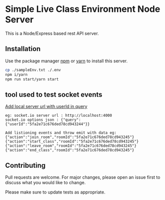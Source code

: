 # Simple Live Class Environment Node Server

This is a Node/Express based rest API server.

## Installation

Use the package manager [npm](https://www.npmjs.com/) or [yarn](https://classic.yarnpkg.com/en/docs/install/#mac-stable) to install this server.

```bash
cp ./sampleEnv.txt ./.env
npm i/yarn
npm run start/yarn start
```

## tool used to test socket events

[Add local server url with userId in query](https://amritb.github.io/socketio-client-tool)

```
eg: socket.io server url : http://localhost:4000
socket.io options json : {"query":{"userId":"5fa2e71c676ded78cd943244"}}

Add listioning events and throw emit with data eg:
{"action":"join_room","roomId":"5fa2e71c676ded78cd943245"}
{"action":"start_class","roomId":"5fa2e71c676ded78cd943245"}
{"action":"leave_room","roomId":"5fa2e71c676ded78cd943245"}
{"action":"end_class","roomId":"5fa2e71c676ded78cd943245"}
```

## Contributing

Pull requests are welcome. For major changes, please open an issue first to discuss what you would like to change.

Please make sure to update tests as appropriate.
